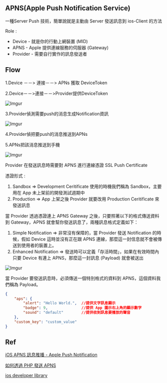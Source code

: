 ## APNS(Apple Push Notification Service)

一種Server Push 技術，簡單說就是主動由 Server 發送訊息到 ios-Client 的方法

Role :

- Device - 就是你的行動上網裝置 (MID)
- APNS - Apple 提供連線服務的伺服器 (Gateway)
- Provider - 需要自行實作的訊息發送者
## Flow

1.Device －－> 連接－－> APNs 獲取 DeviceToken

2.Device－－>連接－－>Provider提供DeviceToken
 
![Imgur](http://i.imgur.com/5mizRy0.png)

3.Provider偵測需要push的消息生成Notification資訊
 
![Imgur](http://i.imgur.com/CBUbTE7.png)

4.Provider偵把要push的消息推送到APNs

5.APNs把該消息推送到手機

![Imgur](http://i.imgur.com/fFNGhW5.png)








Provider 在發送訊息時需要對 APNS 進行連線憑證 SSL Push Certificate

憑證形式 :

1. Sandbox => Development Ceritificate 使用的時機我們稱為 Sandbox，主要用在 App 未上架前的開發測試週期中
2. Production => App 上架之後 Provider 就要改用 Production Ceritificate 來發送訊息

當 Provider 透過憑證連上 APNS Gateway 之後，只要照著以下的格式傳送資料到 Gateway，APNS 就會幫你發送訊息了，兩種訊息格式定義如下：

1. Simple Notification => 非常沒有保障的，當 Provider 發送 Notification 的時候，假如 Device 這時並沒有正在跟 APNS 連線，那麼這一封信息就不會被傳送到使用者的裝置上。
2. Enhanced Notification => 發送時可以定義「存活時間」，如果在有效時間內只要 Device 有連上 APNS，那麼這一封訊息 (Payload) 就會被送出

![Imgur](http://i.imgur.com/CBUbTE7.png)

當 Provider 要發送訊息時，必須傳送一個特別格式的資料到 APNS，這個資料我們稱為 Payload。

```Json
{
    "aps": {
        "alert": "Hello World.",  //提供文字訊息顯示
        "badge": 9,               //提供 App 圖示右上角的顯示數字
        "sound": "default"        //提供收到訊息要播放的聲音
    },
    "custom_key": "custom_value"
}
```


## Ref
[iOS APNS 訊息推播 - Apple Push Notification ](https://blog.toright.com/posts/2806/ios-apns-%E8%A8%8A%E6%81%AF%E6%8E%A8%E6%92%A5-apple-push-notification-service-%E4%BB%8B%E7%B4%B9.html)

[如何透過 PHP 發送 APNS](https://blog.toright.com/posts/2846/%E5%A6%82%E4%BD%95%E9%80%8F%E9%81%8E-php-%E7%99%BC%E9%80%81-apple-notification-push.html)

[ios developer library](https://developer.apple.com/library/ios/documentation/NetworkingInternet/Conceptual/RemoteNotificationsPG/Chapters/ApplePushService.html)
